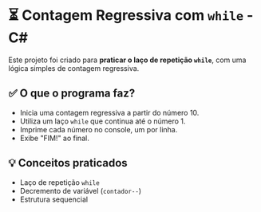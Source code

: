 # ⏳ Contagem Regressiva com `while` - C#

Este projeto foi criado para **praticar o laço de repetição `while`**, com uma lógica simples de contagem regressiva.

## ✅ O que o programa faz?

- Inicia uma contagem regressiva a partir do número 10.
- Utiliza um laço `while` que continua até o número 1.
- Imprime cada número no console, um por linha.
- Exibe "FIM!" ao final.

## 💡 Conceitos praticados

- Laço de repetição `while`
- Decremento de variável (`contador--`)
- Estrutura sequencial